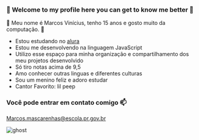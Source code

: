 ### 👻 Welcome to my profile here you can get to know me better 👻


🎃 Meu nome é Marcos Vinícius, tenho 15 anos e gosto muito da computação. 🎃

- Estou estudando no [alura](https://www.alura.com.br)
-  Estou me desenvolvendo na linguagem JavaScript
- Utilizo esse espaço para minha organização e compartilhamento dos meu projetos desenvolvido
- Só tiro notas acima de 9,5
- Amo conhecer outras linguas e diferentes culturas
- Sou um menino feliz e adoro estudar
- Cantor Favorito: lil peep

### Você pode entrar em contato comigo  :mailbox:

Marcos.mascarenhas@escola.pr.gov.br

![ghost](https://github.com/Marquitos666777/Marquitos666777/assets/132093013/31a07c3d-db40-4067-9356-6e055fa14ba9)


